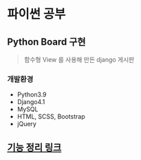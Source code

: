 # 파이썬 공부 

## Python Board 구현
> 함수형 View 를 사용해 만든 django 게시판

### 개발환경
- Python3.9
- Django4.1
- MySQL
- HTML, SCSS, Bootstrap
- jQuery

## [기능 정리 링크](doit/mysite/README.md)